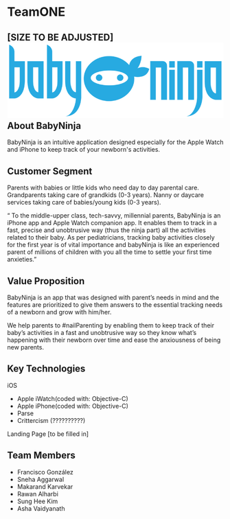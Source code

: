 # TeamONE

[SIZE TO BE ADJUSTED]
![alt tag](https://github.com/nuvention-web/TeamONE/blob/master/Logo/Final-Logo%20copy.png)
About BabyNinja
----------------------------------------------
BabyNinja is an intuitive application designed especially for the Apple Watch and iPhone to keep track of your newborn's activities.

Customer Segment
----------------------------------------------
Parents with babies or little kids who need day to day parental care. Grandparents taking care of grandkids (0-3 years). Nanny or daycare services taking care of babies/young kids (0-3 years).

“ To the middle-upper class, tech-savvy, millennial parents,
BabyNinja is an iPhone app and Apple Watch companion app.
It enables them to track in a fast, precise and unobtrusive way
(thus the ninja part) all the activities related to their baby. As
per pediatricians, tracking baby activities closely for the first
year is of vital importance and babyNinja is like an experienced
parent of millions of children with you all the time to settle your
first time anxieties.”

Value Proposition 
----------------------------------------------
BabyNinja is an app that was designed with parent’s needs in mind and the features are prioritized to give them answers to the essential tracking needs of a newborn and grow with him/her.

We help parents to #nailParenting by enabling them to keep track of their baby’s activities in a fast and unobtrusive way so they know what’s happening with their newborn over time and ease the anxiousness of being new parents.


Key Technologies
----------------------------------------------
iOS
* Apple iWatch(coded with: Objective-C)
* Apple iPhone(coded with: Objective-C)
* Parse 
* Crittercism (??????????)

Landing Page
[to be filled in]

Team Members
----------------------------------------------
* Francisco González
* Sneha Aggarwal 
* Makarand Karvekar
* Rawan Alharbi
* Sung Hee Kim
* Asha Vaidyanath
